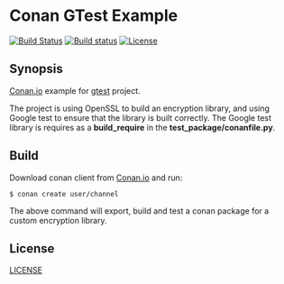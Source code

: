 # Conan GTest Example 

[![Build Status](https://travis-ci.org/lasote/conan-gtest-example.svg?branch=master)](https://travis-ci.org/lasote/conan-gtest-example) [![Build status](https://ci.appveyor.com/api/projects/status/kvx4nmlrt98727mo?svg=true)](https://ci.appveyor.com/project/lasote/conan-gtest-example) [![License](http://img.shields.io/:license-mit-blue.svg)](http://doge.mit-license.org)

## Synopsis

[Conan.io](https://conan.io) example for [gtest](https://github.com/google/googletest/) project.

The project is using OpenSSL to build an encryption library, and using Google test to ensure that the library is built correctly.
The Google test library is requires as a **build_require** in the **test_package/conanfile.py**.

## Build

Download conan client from [Conan.io](https://conan.io) and run:

    $ conan create user/channel

The above command will export, build and test a conan package for a custom encryption library.


## License
[LICENSE](LICENSE)
